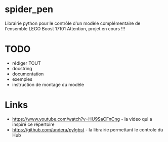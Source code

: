 # spider_pen
Librairie python pour le contrôle d'un modèle complémentaire de l'ensemble LEGO Boost 17101
Attention, projet en cours !!!




# TODO
- rédiger TOUT
- docstring
- documentation
- exemples
- instruction de montage du modèle

# Links
- https://www.youtube.com/watch?v=HU9SaCFnCng - la video qui a inspiré ce répertoire
- https://github.com/undera/pylgbst - la librairie permettant le controle du Hub
